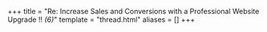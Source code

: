 +++
title = "Re: Increase Sales and Conversions with a Professional Website   Upgrade !! <em>(6)</em>"
template = "thread.html"
aliases = []
+++
